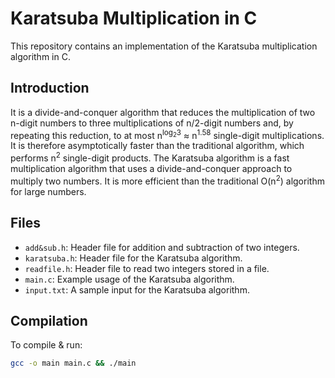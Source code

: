 # Karatsuba Multiplication in C
This repository contains an implementation of the Karatsuba multiplication algorithm in C.

## Introduction
It is a divide-and-conquer algorithm that reduces the multiplication of two n-digit numbers to three multiplications of n/2-digit numbers and, by repeating this reduction, to at most n<sup>log<sub>2</sub>3</sup> &asymp; n<sup>1.58</sup> single-digit multiplications. It is therefore asymptotically faster than the traditional algorithm, which performs n<sup>2</sup> single-digit products. 
The Karatsuba algorithm is a fast multiplication algorithm that uses a divide-and-conquer approach to multiply two numbers. It is more efficient than the traditional O(n<sup>2</sup>) algorithm for large numbers.

## Files
- `add&sub.h`: Header file for addition and subtraction of two integers.
- `karatsuba.h`: Header file for the Karatsuba algorithm.
- `readfile.h`: Header file to read two integers stored in a file.
- `main.c`: Example usage of the Karatsuba algorithm.
- `input.txt`: A sample input for the Karatsuba algorithm.

## Compilation
To compile & run:
```sh
gcc -o main main.c && ./main
